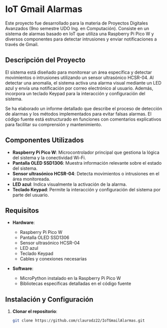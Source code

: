 # IoT Gmail Alarmas

Este proyecto fue desarrollado para la materia de Proyectos Digitales Avanzados (9no semestre UDO Ing. en Computación). Consiste en un sistema de alarmas basado en IoT que utiliza una Raspberry Pi Pico W y diversos componentes para detectar intrusiones y enviar notificaciones a través de Gmail.

## Descripción del Proyecto

El sistema está diseñado para monitorear un área específica y detectar movimientos o intrusiones utilizando un sensor ultrasónico HCSR-04. Al detectar una anomalía, el sistema activa una alarma visual mediante un LED azul y envía una notificación por correo electrónico al usuario. Además, incorpora un teclado Keypad para la interacción y configuración del sistema.

Se ha elaborado un informe detallado que describe el proceso de detección de alarmas y los métodos implementados para evitar falsas alarmas. El código fuente está estructurado en funciones con comentarios explicativos para facilitar su comprensión y mantenimiento.

## Componentes Utilizados

- **Raspberry Pi Pico W**: Microcontrolador principal que gestiona la lógica del sistema y la conectividad Wi-Fi.
- **Pantalla OLED SSD1306**: Muestra información relevante sobre el estado del sistema.
- **Sensor ultrasónico HCSR-04**: Detecta movimientos o intrusiones en el área monitoreada.
- **LED azul**: Indica visualmente la activación de la alarma.
- **Teclado Keypad**: Permite la interacción y configuración del sistema por parte del usuario.

## Requisitos

- **Hardware**:
  - Raspberry Pi Pico W
  - Pantalla OLED SSD1306
  - Sensor ultrasónico HCSR-04
  - LED azul
  - Teclado Keypad
  - Cables y conexiones necesarias

- **Software**:
  - MicroPython instalado en la Raspberry Pi Pico W
  - Bibliotecas específicas detalladas en el código fuente

## Instalación y Configuración

1. **Clonar el repositorio**:

   ```bash
   git clone https://github.com/claurodz22/IoTGmailAlarmas.git
